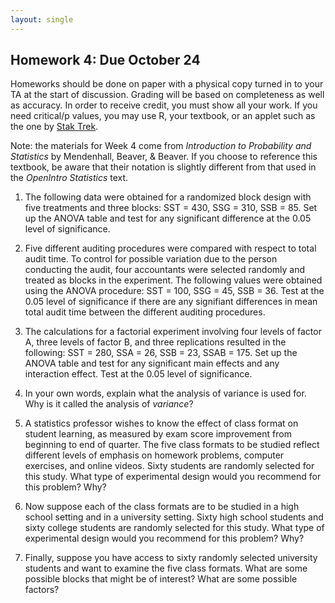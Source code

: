 ```yaml
---
layout: single
---
```


## Homework 4: Due October 24

Homeworks should be done on paper with a physical copy turned in to your TA at the start of discussion. Grading will be based on completeness as well as accuracy. In order to receive credit, you must show all your work. If you need critical/p values, you may use R, your textbook, or an applet such as the one by <a href="https://stattrek.com/online-calculator/f-distribution.aspx">Stak Trek</a>.

Note: the materials for Week 4 come from *Introduction to Probability and Statistics* by Mendenhall, Beaver, & Beaver. If you choose to reference this textbook, be aware that their notation is slightly different from that used in the *OpenIntro Statistics* text.

1. The following data were obtained for a randomized block design with five treatments and three blocks: SST = 430, SSG = 310, SSB = 85. Set up the ANOVA table and test for any significant difference at the 0.05 level of significance.

2. Five different auditing procedures were compared with respect to total audit time. To control for possible variation due to the person conducting the audit, four accountants were selected randomly and treated as blocks in the experiment. The following values were obtained using the ANOVA procedure: SST = 100, SSG = 45, SSB = 36. Test at the 0.05 level of significance if there are any signifiant differences in mean total audit time between the different auditing procedures.

3. The calculations for a factorial experiment involving four levels of factor A, three levels of factor B, and three replications resulted in the following: SST = 280, SSA = 26, SSB = 23, SSAB = 175. Set up the ANOVA table and test for any significant main effects and any interaction effect. Test at the 0.05 level of significance. 

4. In your own words, explain what the analysis of variance is used for. Why is it called the analysis of *variance*?

5. A statistics professor wishes to know the effect of class format on student learning, as measured by exam score improvement from beginning to end of quarter. The five class formats to be studied reflect different levels of emphasis on homework problems, computer exercises, and online videos. Sixty students are randomly selected for this study. What type of experimental design would you recommend for this problem? Why?

6. Now suppose each of the class formats are to be studied in a high school setting and in a university setting. Sixty high school students and sixty college students are randomly selected for this study. What type of experimental design would you recommend for this problem? Why?

7. Finally, suppose you have access to sixty randomly selected university students and want to examine the five class formats. What are some possible blocks that might be of interest? What are some possible factors? 
